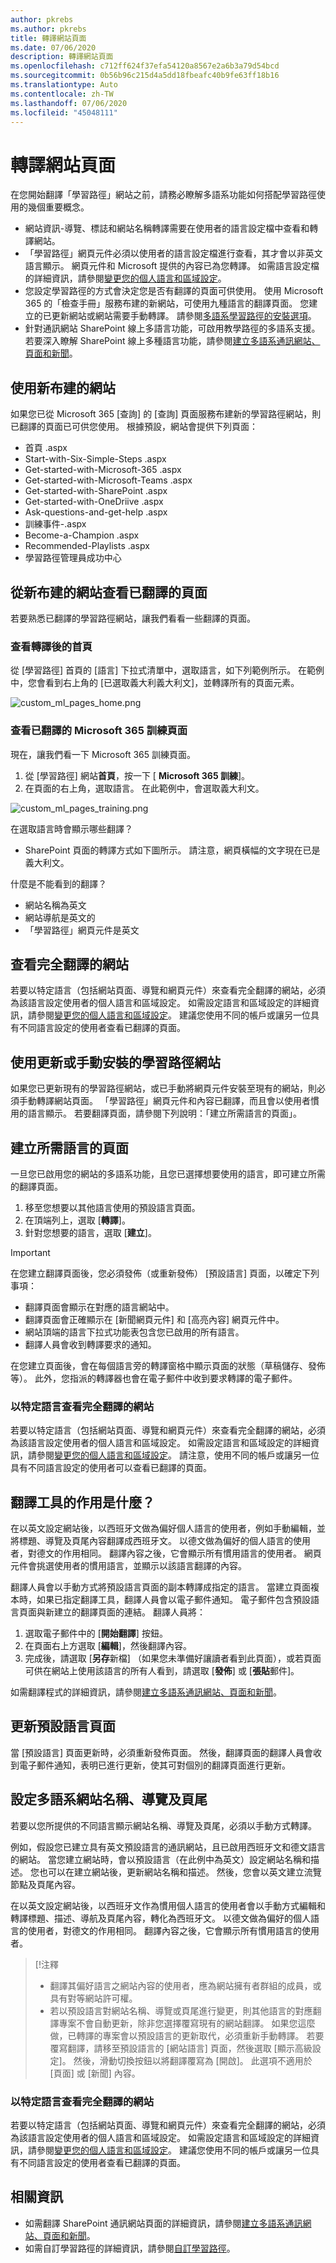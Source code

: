 ```yaml
---
author: pkrebs
ms.author: pkrebs
title: 轉譯網站頁面
ms.date: 07/06/2020
description: 轉譯網站頁面
ms.openlocfilehash: c712ff624f37efa54120a8567e2a6b3a79d54bcd
ms.sourcegitcommit: 0b56b96c215d4a5dd18fbeafc40b9fe63ff18b16
ms.translationtype: Auto
ms.contentlocale: zh-TW
ms.lasthandoff: 07/06/2020
ms.locfileid: "45048111"
---
```

# <a name="translate-site-pages"></a>轉譯網站頁面
在您開始翻譯「學習路徑」網站之前，請務必瞭解多語系功能如何搭配學習路徑使用的幾個重要概念。 
- 網站資訊-導覽、標誌和網站名稱轉譯需要在使用者的語言設定檔中查看和轉譯網站。  
- 「學習路徑」網頁元件必須以使用者的語言設定檔進行查看，其才會以非英文語言顯示。 網頁元件和 Microsoft 提供的內容已為您轉譯。 如需語言設定檔的詳細資訊，請參閱[變更您的個人語言和區域設定](https://support.microsoft.com/en-us/office/change-your-personal-language-and-region-settings-caa1fccc-bcdb-42f3-9e5b-45957647ffd7)。
- 您設定學習路徑的方式會決定您是否有翻譯的頁面可供使用。 使用 Microsoft 365 的「檢查手冊」服務布建的新網站，可使用九種語言的翻譯頁面。 您建立的已更新網站或網站需要手動轉譯。 請參閱[多語系學習路徑的安裝選項](custom_setupoptions_ml.md)。
- 針對通訊網站 SharePoint 線上多語言功能，可啟用教學路徑的多語系支援。 若要深入瞭解 SharePoint 線上多種語言功能，請參閱[建立多語系通訊網站、頁面和新聞](https://support.office.com/article/2bb7d610-5453-41c6-a0e8-6f40b3ed750c)。 

## <a name="working-with-a-newly-provisioned-site"></a>使用新布建的網站
如果您已從 Microsoft 365 [查詢] 的 [查詢] 頁面服務布建新的學習路徑網站，則已翻譯的頁面已可供您使用。 根據預設，網站會提供下列頁面：

- 首頁 .aspx
- Start-with-Six-Simple-Steps .aspx
- Get-started-with-Microsoft-365 .aspx
- Get-started-with-Microsoft-Teams .aspx
- Get-started-with-SharePoint .aspx
- Get-started-with-OneDriive .aspx
- Ask-questions-and-get-help .aspx
- 訓練事件-.aspx
- Become-a-Champion .aspx
- Recommended-Playlists .aspx
- 學習路徑管理員成功中心

## <a name="view-translated-pages-from-the-newly-provisioned-site"></a>從新布建的網站查看已翻譯的頁面
若要熟悉已翻譯的學習路徑網站，讓我們看看一些翻譯的頁面。

### <a name="view-the-translated-home-page"></a>查看轉譯後的首頁
從 [學習路徑] 首頁的 [語言] 下拉式清單中，選取語言，如下列範例所示。 在範例中，您會看到右上角的 [已選取義大利義大利文]，並轉譯所有的頁面元素。

![custom_ml_pages_home.png](media/custom_ml_pages_home.png)

### <a name="view-the-translated-microsoft-365-training-page"></a>查看已翻譯的 Microsoft 365 訓練頁面
現在，讓我們看一下 Microsoft 365 訓練頁面。 

1. 從 [學習路徑] 網站**首頁**，按一下 [ **Microsoft 365 訓練**]。
2. 在頁面的右上角，選取語言。 在此範例中，會選取義大利文。

![custom_ml_pages_training.png](media/custom_ml_pages_training.png)

在選取語言時會顯示哪些翻譯？
- SharePoint 頁面的轉譯方式如下圖所示。 請注意，網頁橫幅的文字現在已是義大利文。

什麼是不能看到的翻譯？
- 網站名稱為英文
- 網站導航是英文的
- 「學習路徑」網頁元件是英文

## <a name="view-the-fully-translated-site"></a>查看完全翻譯的網站 
若要以特定語言（包括網站頁面、導覽和網頁元件）來查看完全翻譯的網站，必須為該語言設定使用者的個人語言和區域設定。 如需設定語言和區域設定的詳細資訊，請參閱[變更您的個人語言和區域設定](https://support.microsoft.com/en-us/office/change-your-personal-language-and-region-settings-caa1fccc-bcdb-42f3-9e5b-45957647ffd7)。 建議您使用不同的帳戶或讓另一位具有不同語言設定的使用者查看已翻譯的頁面。  

## <a name="working-with-an-updated-or-manually-installed-learning-pathways-site"></a>使用更新或手動安裝的學習路徑網站
如果您已更新現有的學習路徑網站，或已手動將網頁元件安裝至現有的網站，則必須手動轉譯網站頁面。 「學習路徑」網頁元件和內容已翻譯，而且會以使用者慣用的語言顯示。 若要翻譯頁面，請參閱下列說明：「建立所需語言的頁面」。 

## <a name="create-pages-for-the-languages-you-want"></a>建立所需語言的頁面
一旦您已啟用您的網站的多語系功能，且您已選擇想要使用的語言，即可建立所需的翻譯頁面。 

1. 移至您想要以其他語言使用的預設語言頁面。
2. 在頂端列上，選取 [**轉譯**]。
3. 針對您想要的語言，選取 [**建立**]。

> [!IMPORTANT]
> 在您建立翻譯頁面後，您必須發佈（或重新發佈） [預設語言] 頁面，以確定下列事項：
>- 翻譯頁面會顯示在對應的語言網站中。
>- 翻譯頁面會正確顯示在 [新聞網頁元件] 和 [高亮內容] 網頁元件中。
>- 網站頂端的語言下拉式功能表包含您已啟用的所有語言。
>- 翻譯人員會收到轉譯要求的通知。

在您建立頁面後，會在每個語言旁的轉譯窗格中顯示頁面的狀態（草稿儲存、發佈等）。 此外，您指派的轉譯器也會在電子郵件中收到要求轉譯的電子郵件。

### <a name="view-the-fully-translated-site-in-a-specific-language"></a>以特定語言查看完全翻譯的網站
若要以特定語言（包括網站頁面、導覽和網頁元件）來查看完全翻譯的網站，必須為該語言設定使用者的個人語言和區域設定。 如需設定語言和區域設定的詳細資訊，請參閱[變更您的個人語言和區域設定](https://support.microsoft.com/en-us/office/change-your-personal-language-and-region-settings-caa1fccc-bcdb-42f3-9e5b-45957647ffd7)。 請注意，使用不同的帳戶或讓另一位具有不同語言設定的使用者可以查看已翻譯的頁面。

## <a name="what-does-a-translator-do"></a>翻譯工具的作用是什麼？
 在以英文設定網站後，以西班牙文做為偏好個人語言的使用者，例如手動編輯，並將標題、導覽及頁尾內容翻譯成西班牙文。 以德文做為偏好的個人語言的使用者，對德文的作用相同。 翻譯內容之後，它會顯示所有慣用語言的使用者。 網頁元件會挑選使用者的慣用語言，並顯示以該語言翻譯的內容。 

翻譯人員會以手動方式將預設語言頁面的副本轉譯成指定的語言。 當建立頁面複本時，如果已指定翻譯工具，翻譯人員會以電子郵件通知。 電子郵件包含預設語言頁面與新建立的翻譯頁面的連結。 翻譯人員將：
1. 選取電子郵件中的 [**開始翻譯**] 按鈕。
2. 在頁面右上方選取 [**編輯**]，然後翻譯內容。
3. 完成後，請選取 [**另存**新檔] （如果您未準備好讓讀者看到此頁面），或若頁面可供在網站上使用該語言的所有人看到，請選取 [**發佈**] 或 [**張貼**郵件]。

如需翻譯程式的詳細資訊，請參閱[建立多語系通訊網站、頁面和新聞](https://support.office.com/en-us/article/2bb7d610-5453-41c6-a0e8-6f40b3ed750c)。 

## <a name="updating-the-default-language-page"></a>更新預設語言頁面
當 [預設語言] 頁面更新時，必須重新發佈頁面。 然後，翻譯頁面的翻譯人員會收到電子郵件通知，表明已進行更新，使其可對個別的翻譯頁面進行更新。

## <a name="set-up-a-multilingual-site-name-navigation-and-footer"></a>設定多語系網站名稱、導覽及頁尾
若要以您所提供的不同語言顯示網站名稱、導覽及頁尾，必須以手動方式轉譯。

例如，假設您已建立具有英文預設語言的通訊網站，且已啟用西班牙文和德文語言的網站。 當您建立網站時，會以預設語言（在此例中為英文）設定網站名稱和描述。 您也可以在建立網站後，更新網站名稱和描述。 然後，您會以英文建立流覽節點及頁尾內容。

在以英文設定網站後，以西班牙文作為慣用個人語言的使用者會以手動方式編輯和轉譯標題、描述、導航及頁尾內容，轉化為西班牙文。 以德文做為偏好的個人語言的使用者，對德文的作用相同。 翻譯內容之後，它會顯示所有慣用語言的使用者。 

> [!注釋
>- 翻譯其偏好語言之網站內容的使用者，應為網站擁有者群組的成員，或具有對等網站許可權。
>- 若以預設語言對網站名稱、導覽或頁尾進行變更，則其他語言的對應翻譯專案不會自動更新，除非您選擇覆寫現有的網站翻譯。 如果您這麼做，已轉譯的專案會以預設語言的更新取代，必須重新手動轉譯。 若要覆寫翻譯，請移至預設語言的 [網站語言] 頁面，然後選取 [顯示高級設定]。 然後，滑動切換按鈕以將翻譯覆寫為 [開啟]。 此選項不適用於 [頁面] 或 [新聞] 內容。

### <a name="to-view-the-fully-translated-site-in-a-specific-language"></a>以特定語言查看完全翻譯的網站
若要以特定語言（包括網站頁面、導覽和網頁元件）來查看完全翻譯的網站，必須為該語言設定使用者的個人語言和區域設定。 如需設定語言和區域設定的詳細資訊，請參閱[變更您的個人語言和區域設定](https://support.microsoft.com/en-us/office/change-your-personal-language-and-region-settings-caa1fccc-bcdb-42f3-9e5b-45957647ffd7)。 建議您使用不同的帳戶或讓另一位具有不同語言設定的使用者查看已翻譯的頁面。

## <a name="for-more-information"></a>相關資訊
- 如需翻譯 SharePoint 通訊網站頁面的詳細資訊，請參閱[建立多語系通訊網站、頁面和新聞](https://support.office.com/en-us/article/2bb7d610-5453-41c6-a0e8-6f40b3ed750c)。
- 如需自訂學習路徑的詳細資訊，請參閱[自訂學習路徑](custom_overview.md)。  
